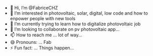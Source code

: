 - 👋 Hi, I’m @FabriceCHZ
- 👀 I’m interested in photovoltaic, solar, digital, low code and how to enpower people with new tools
- 🌱 I’m currently trying to learn how to digitalize photovoltaic job
- 💞️ I’m looking to collaborate on pv photovoltaic app...
- 📫 How to reach me ... lot of way...
- 😄 Pronouns: ... Fab
- ⚡ Fun fact: ... Things happen...

<!---
FabriceCHZ/FabriceCHZ is a ✨ special ✨ repository because its `README.md` (this file) appears on your GitHub profile.
You can click the Preview link to take a look at your changes.
--->
